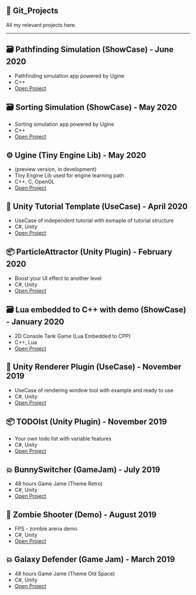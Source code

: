 :page_facing_up: Git_Projects
---------
All my relevant projects here.

---------

:card_file_box: Pathfinding Simulation (ShowCase) - June 2020
---------
* Pathfinding simulation app powered by Ugine
* C++
* [Open Project](https://github.com/AdrianOrcik/Ugine_PathfindingSimulation)

:card_file_box: Sorting Simulation (ShowCase) - May 2020
---------
* Sorting simulation app powered by Ugine
* C++
* [Open Project](https://github.com/AdrianOrcik/Ugine_SortingSimulation)

⚙️ Ugine (Tiny Engine Lib) - May 2020
---------
* (preview version, in development)
* Tiny Engine Lib used for engine learning path
* C++, C, OpenGL
* [Open Project](https://github.com/AdrianOrcik/ugine)

:pencil: Unity Tutorial Template (UseCase) - April 2020
---------
* UseCase of independent tutorial with exmaple of tutorial structure
* C#, Unity
* [Open Project](https://github.com/AdrianOrcik/Unity_UseCase_Tutorial)

:package: ParticleAttractor (Unity Plugin) - February 2020
---------
* Boost your UI effect to another level
* C#, Unity
* [Open Project](https://github.com/AdrianOrcik/Unity_ParticleAttractor_Plugin_Source)

:card_file_box: Lua embedded to C++ with demo (ShowCase) - January 2020
---------
* 2D Console Tank Game (Lua Embedded to CPP)
* C++, Lua
* [Open Project](https://github.com/AdrianOrcik/Lua_Embedded_ToCpp)

:pencil: Unity Renderer Plugin (UseCase) - November 2019
---------
* UseCase of rendering window tool with example and ready to use
* C#, Unity
* [Open Project](https://github.com/AdrianOrcik/Unity_UseCase_RenderingTool)

:package: TODOIst (Unity Plugin) - November 2019
---------
* Your own todo list with variable features
* C#, Unity
* [Open Project](https://github.com/AdrianOrcik/Unity_Plugin_TodoIst)

:boom: BunnySwitcher (GameJam) - July 2019
---------
* 48 hours Game Jame (Theme Retro)
* C#, Unity
* [Open Project](https://github.com/AdrianOrcik/Unity_GameJam_BunnySwitcher)

:pushpin: Zombie Shooter (Demo) - August 2019
---------
* FPS - zombie arena demo
* C#, Unity
* [Open Project](https://github.com/AdrianOrcik/Unity_Demo_ZombieShooter)

:boom: Galaxy Defender (Game Jam) - March 2019
---------
* 48 hours Game Jame (Theme Old Space)
* C#, Unity
* [Open Project](https://github.com/AdrianOrcik/Unity_GameJam_GalaxyDefender)
